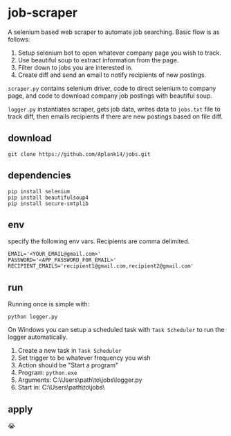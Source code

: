 # job-scraper
A selenium based web scraper to automate job searching. Basic flow is as follows:
1. Setup selenium bot to open whatever company page you wish to track.
2. Use beautiful soup to extract information from the page.
3. Filter down to jobs you are interested in.
4. Create diff and send an email to notify recipients of new postings. 

`scraper.py` contains selenium driver, code to direct selenium to company page, and code to download company job postings with beautiful soup.

`logger.py` instantiates scraper, gets job data, writes data to `jobs.txt` file to track diff, then emails recipients if there are new postings based on file diff.

## download
    git clone https://github.com/Aplank14/jobs.git

## dependencies
    pip install selenium
    pip install beautifulsoup4
    pip install secure-smtplib

## env
specify the following env vars. Recipients are comma delimited.

    EMAIL='<YOUR_EMAIL@gmail.com>'
    PASSWORD='<APP_PASSWORD_FOR_EMAIL>'
    RECIPIENT_EMAILS='recipient1@gmail.com,recipient2@gmail.com'

## run
Running once is simple with:

    python logger.py

On Windows you can setup a scheduled task with `Task Scheduler` to run the logger automatically.
1. Create a new task in `Task Scheduler`
2. Set trigger to be whatever frequency you wish
3. Action should be "Start a program" 
4. Program: `python.exe`
5. Arguments: C:\Users\path\to\jobs\logger.py
6. Start in: C:\Users\path\to\jobs\

## apply
:sob: